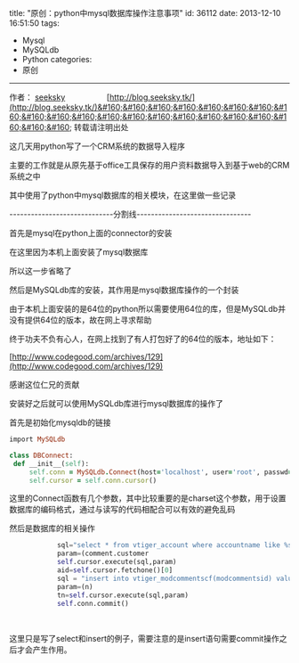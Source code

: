 title: "原创：python中mysql数据库操作注意事项"
id: 36112
date: 2013-12-10 16:51:50
tags: 
- Mysql
- MySQLdb
- Python
categories: 
- 原创
---

作者： [seeksky](http://blog.seeksky.tk/index.php/aboutseeksky/ "seeksky")&#160;&#160;&#160;&#160;&#160;&#160;&#160;&#160;&#160;&#160;&#160;&#160;&#160;&#160;&#160;&#160;&#160;&#160; [http://blog.seeksky.tk/](http://blog.seeksky.tk/)&#160;&#160;&#160;&#160;&#160;&#160;&#160;&#160;&#160;&#160;&#160;&#160;&#160;&#160;&#160;&#160;&#160;&#160;&#160;&#160;&#160; 转载请注明出处

这几天用python写了一个CRM系统的数据导入程序

主要的工作就是从原先基于office工具保存的用户资料数据导入到基于web的CRM系统之中

其中使用了python中mysql数据库的相关模块，在这里做一些记录

-----------------------------分割线--------------------------------

首先是mysql在python上面的connector的安装

在这里因为本机上面安装了mysql数据库

所以这一步省略了

然后是MySQLdb库的安装，其作用是mysql数据库操作的一个封装

由于本机上面安装的是64位的python所以需要使用64位的库，但是MySQLdb并没有提供64位的版本，故在网上寻求帮助

终于功夫不负有心人，在网上找到了有人打包好了的64位的版本，地址如下：

[http://www.codegood.com/archives/129](http://www.codegood.com/archives/129)

感谢这位仁兄的贡献

安装好之后就可以使用MySQLdb库进行mysql数据库的操作了

首先是初始化mysqldb的链接

   ~~~ ruby
import MySQLdb

class DBConnect:
    def __init__(self):
        self.conn = MySQLdb.Connect(host='localhost', user='root', passwd='root', port=3306, db='mysqldb', charset='utf8')
        self.cursor = self.conn.cursor()
~~~

这里的Connect函数有几个参数，其中比较重要的是charset这个参数，用于设置数据库的编码格式，通过与读写的代码相配合可以有效的避免乱码

然后是数据库的相关操作

~~~ python
            sql="select * from vtiger_account where accountname like %s"
            param=(comment.customer
            self.cursor.execute(sql,param)
            aid=self.cursor.fetchone()[0]
            sql = "insert into vtiger_modcommentscf(modcommentsid) values(%s)"
            param=(n)
            tn=self.cursor.execute(sql,param)
            self.conn.commit()
~~~

&#160;

这里只是写了select和insert的例子，需要注意的是insert语句需要commit操作之后才会产生作用。